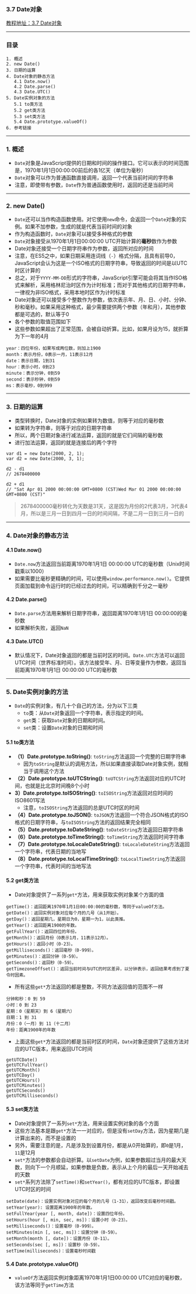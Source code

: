 ### 3.7 Date对象
[教程地址：3.7 Date对象](http://javascript.ruanyifeng.com/stdlib/date.html)


---
### 目录
```
1. 概述
2. new Date()
3. 日期的运算
4. Date对象的静态方法
   4.1 Date.now()
   4.2 Date.parse()
   4.3 Date.UTC()
5. Date实例对象的方法
   5.1 to类方法
   5.2 get类方法
   5.3 set类方法
   5.4 Date.prototype.valueOf()
6. 参考链接
```

---
### 1. 概述
- `Date`对象是JavaScript提供的日期和时间的操作接口。它可以表示的时间范围是，1970年1月1日00:00:00前后的各1亿天（单位为毫秒）
- `Date`对象可以作为普通函数直接调用，返回一个代表当前时间的字符串
- 注意，即使带有参数，`Date`作为普通函数使用时，返回的还是当前时间


---
### 2. new Date()
- `Date`还可以当作构造函数使用。对它使用`new`命令，会返回一个`Date`对象的实例。如果不加参数，生成的就是代表当前时间的对象
- 作为构造函数时，`Date`对象可以接受多种格式的参数
- `Date`对象接受从1970年1月1日00:00:00 UTC开始计算的**毫秒**数作为参数
- Date对象还接受一个日期字符串作为参数，返回所对应的时间
- 注意，在ES5之中，如果日期采用连词线（`-`）格式分隔，且具有前导0，JavaScript会认为这是一个ISO格式的日期字符串，导致返回的时间是以UTC时区计算的
- 总之，对于`YYYY-MM-DD`形式的字符串，JavaScript引擎可能会将其当作ISO格式来解析，采用格林尼治时区作为计时标准；而对于其他格式的日期字符串，一律视为非ISO格式，采用本地时区作为计时标准
- Date对象还可以接受多个整数作为参数，依次表示年、月、日、小时、分钟、秒和毫秒。如果采用这种格式，最少需要提供两个参数（年和月），其他参数都是可选的，默认等于0
- 各个参数的取值范围如下
- 这些参数如果超出了正常范围，会被自动折算。比如，如果月设为15，就折算为下一年的4月

```
year：四位年份，如果写成两位数，则加上1900
month：表示月份，0表示一月，11表示12月
date：表示日期，1到31
hour：表示小时，0到23
minute：表示分钟，0到59
second：表示秒钟，0到59
ms：表示毫秒，0到999
```

---
### 3. 日期的运算
- 类型转换时，Date对象的实例如果转为数值，则等于对应的毫秒数
- 如果转为字符串，则等于对应的日期字符串
- 所以，两个日期对象进行减法运算，返回的就是它们间隔的毫秒数
- 进行加法运算，返回的就是连接后的两个字符

```
var d1 = new Date(2000, 2, 1);
var d2 = new Date(2000, 3, 1);

d2 - d1
// 2678400000

d2 + d1
// "Sat Apr 01 2000 00:00:00 GMT+0800 (CST)Wed Mar 01 2000 00:00:00 GMT+0800 (CST)"
```
>2678400000毫秒转化为天数是31天，这是因为月份的2代表3月，3代表4月，所以是三月一日到四月一日的时间间隔，不是二月一日到三月一日的

---
### 4. Date对象的静态方法

#### 4.1 Date.now()
- `Date.now`方法返回当前距离1970年1月1日 00:00:00 UTC的毫秒数（Unix时间戳乘以1000）
- 如果需要比毫秒更精确的时间，可以使用`window.performance.now()`。它提供页面加载到命令运行时的已经过去的时间，可以精确到千分之一毫秒

#### 4.2  Date.parse()
- `Date.parse`方法用来解析日期字符串，返回距离1970年1月1日 00:00:00的毫秒数
- 如果解析失败，返回`NaN`

#### 4.3 Date.UTC()
- 默认情况下，Date对象返回的都是当前时区的时间。`Date.UTC`方法可以返回UTC时间（世界标准时间）。该方法接受年、月、日等变量作为参数，返回当前距离1970年1月1日 00:00:00 UTC的毫秒数

---
### 5. Date实例对象的方法
- `Date`的实例对象，有几十个自己的方法，分为以下三类
   *   `to`类：从`Date`对象返回一个字符串，表示指定的时间。
   *   `get`类：获取`Date`对象的日期和时间。
   *   `set`类：设置`Date`对象的日期和时间

#### 5.1 to类方法
- **（1）Date.prototype.toString()**: `toString`方法返回一个完整的日期字符串
   - 因为`toString`是默认的调用方法，所以如果直接读取Date对象实例，就相当于调用这个方法
- **（2）Date.prototype.toUTCString()**: `toUTCString`方法返回对应的UTC时间，也就是比北京时间晚8个小时
- **3）Date.prototype.toISOString()**: `toISOString`方法返回对应时间的ISO8601写法
   - 注意，`toISOString`方法返回的总是UTC时区的时间
- **（4）Date.prototype.toJSON()**: `toJSON`方法返回一个符合JSON格式的ISO格式的日期字符串，与`toISOString`方法的返回结果完全相同
- **（5）Date.prototype.toDateString()**: `toDateString`方法返回日期字符串
- **（6）Date.prototype.toTimeString()**: `toTimeString`方法返回时间字符串
- **（7）Date.prototype.toLocaleDateString()**: `toLocaleDateString`方法返回一个字符串，代表日期的当地写
- **（8）Date.prototype.toLocalTimeString()**: `toLocalTimeString`方法返回一个字符串，代表时间的当地写法

#### 5.2 get类方法
- Date对象提供了一系列`get*`方法，用来获取实例对象某个方面的值

```
getTime()：返回距离1970年1月1日00:00:00的毫秒数，等同于valueOf方法。
getDate()：返回实例对象对应每个月的几号（从1开始）。
getDay()：返回星期几，星期日为0，星期一为1，以此类推。
getYear()：返回距离1900的年数。
getFullYear()：返回四位的年份。
getMonth()：返回月份（0表示1月，11表示12月）。
getHours()：返回小时（0-23）。
getMilliseconds()：返回毫秒（0-999）。
getMinutes()：返回分钟（0-59）。
getSeconds()：返回秒（0-59）。
getTimezoneOffset()：返回当前时间与UTC的时区差异，以分钟表示，返回结果考虑到了夏令时因素。
```

- 所有这些`get*`方法返回的都是整数，不同方法返回值的范围不一样

```
分钟和秒：0 到 59
小时：0 到 23
星期：0（星期天）到 6（星期六）
日期：1 到 31
月份：0（一月）到 11（十二月）
年份：距离1900年的年数
```

- 上面这些`get*`方法返回的都是当前时区的时间，`Date`对象还提供了这些方法对应的UTC版本，用来返回UTC时间

```
getUTCDate()
getUTCFullYear()
getUTCMonth()
getUTCDay()
getUTCHours()
getUTCMinutes()
getUTCSeconds()
getUTCMilliseconds()
```

#### 5.3 set类方法
- Date对象提供了一系列`set*`方法，用来设置实例对象的各个方面
- 这些方法基本是跟`get*`方法一一对应的，但是没有`setDay`方法，因为星期几是计算出来的，而不是设置的
- 另外，需要注意的是，凡是涉及到设置月份，都是从0开始算的，即`0`是1月，`11`是12月
- `set*`方法的参数都会自动折算。以`setDate`为例，如果参数超过当月的最大天数，则向下一个月顺延，如果参数是负数，表示从上个月的最后一天开始减去的天数
- `set*`系列方法除了`setTime()`和`setYear()`，都有对应的UTC版本，即设置UTC时区的时间

```
setDate(date)：设置实例对象对应的每个月的几号（1-31），返回改变后毫秒时间戳。
setYear(year): 设置距离1900年的年数。
setFullYear(year [, month, date])：设置四位年份。
setHours(hour [, min, sec, ms])：设置小时（0-23）。
setMilliseconds()：设置毫秒（0-999）。
setMinutes(min [, sec, ms])：设置分钟（0-59）。
setMonth(month [, date])：设置月份（0-11）。
setSeconds(sec [, ms])：设置秒（0-59）。
setTime(milliseconds)：设置毫秒时间戳
```

#### 5.4  Date.prototype.valueOf()
- `valueOf`方法返回实例对象距离1970年1月1日00:00:00 UTC对应的毫秒数，该方法等同于`getTime`方法
